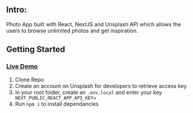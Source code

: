 ## Intro:
Photo App built with React, NextJS and Unsplash API which allows the users to browse unlimited photos and get inspiration.

## Getting Started

### <a href="https://dazzling-gelato-0dc5fd.netlify.app/">Live Demo</a> 

1. Clone Repo 
2. Create an account on Unsplash for developers to retrieve access key
3. In your root folder, create an ```.env.local``` and enter your key ``` NEXT_PUBLIC_REACT_APP_API_KEY=```
4. Run ```npm i``` to install dependancies
